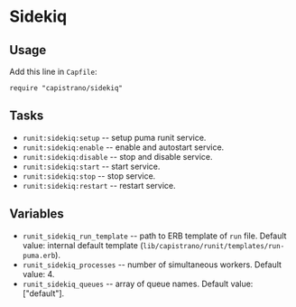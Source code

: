 # Sidekiq

## Usage

Add this line in `Capfile`:
```
require "capistrano/sidekiq"
```

## Tasks

* `runit:sidekiq:setup` -- setup puma runit service.
* `runit:sidekiq:enable` -- enable and autostart service.
* `runit:sidekiq:disable` -- stop and disable service.
* `runit:sidekiq:start` -- start service.
* `runit:sidekiq:stop` -- stop service.
* `runit:sidekiq:restart` -- restart service.

## Variables

* `runit_sidekiq_run_template` -- path to ERB template of `run` file. Default value: internal default template (`lib/capistrano/runit/templates/run-puma.erb`).
* `runit_sidekiq_processes` -- number of simultaneous workers. Default value: 4.
* `runit_sidekiq_queues` -- array of queue names. Default value: ["default"].
